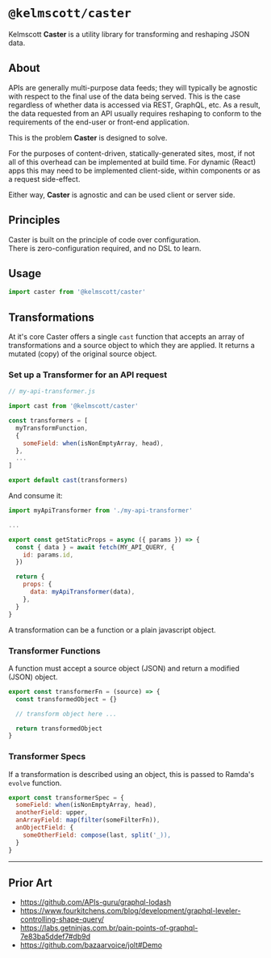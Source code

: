 # `@kelmscott/caster`

Kelmscott **Caster** is a utility library for transforming and reshaping JSON data.

## About

APIs are generally multi-purpose data feeds; they will typically be agnostic with respect to the final use of the data being served. This is the case regardless of whether data is accessed via REST, GraphQL, etc. As a result, the data requested from an API usually requires reshaping to conform to the requirements of the end-user or front-end application.

This is the problem **Caster** is designed to solve.

For the purposes of content-driven, statically-generated sites, most, if not all of this overhead can be implemented at build time. For dynamic (React) apps this may need to be implemented client-side, within components or as a request side-effect.

Either way, **Caster** is agnostic and can be used client or server side.

## Principles

Caster is built on the principle of code over configuration.  
There is zero-configuration required, and no DSL to learn.

## Usage

```javascript
import caster from '@kelmscott/caster'
```

## Transformations

At it's core Caster offers a single `cast` function that accepts an array of transformations and a source object to which they are applied. It returns a mutated (copy) of the original source object.

### Set up a Transformer for an API request
```javascript
// my-api-transformer.js

import cast from '@kelmscott/caster'

const transformers = [
  myTransformFunction,
  {
    someField: when(isNonEmptyArray, head),
  },
  ...
]

export default cast(transformers)
```

And consume it:

```javascript
import myApiTransformer from './my-api-transformer'

...

export const getStaticProps = async ({ params }) => {
  const { data } = await fetch(MY_API_QUERY, {
    id: params.id,
  })

  return {
    props: {
      data: myApiTransformer(data),
    },
  }
}

```

A transformation can be a function or a plain javascript object.

### Transformer Functions

A function must accept a source object (JSON) and return a modified (JSON) object.

```javascript
export const transformerFn = (source) => {
  const transformedObject = {}

  // transform object here ...

  return transformedObject
}
```

### Transformer Specs

If a transformation is described using an object, this is passed to Ramda's `evolve` function.

```javascript
export const transformerSpec = {
  someField: when(isNonEmptyArray, head),
  anotherField: upper,
  anArrayField: map(filter(someFilterFn)),
  anObjectField: {
    someOtherField: compose(last, split('_)),
  }
}
```


---

## Prior Art

 - https://github.com/APIs-guru/graphql-lodash
 - https://www.fourkitchens.com/blog/development/graphql-leveler-controlling-shape-query/
 - https://labs.getninjas.com.br/pain-points-of-graphql-7e83ba5ddef7#db9d
 - https://github.com/bazaarvoice/jolt#Demo